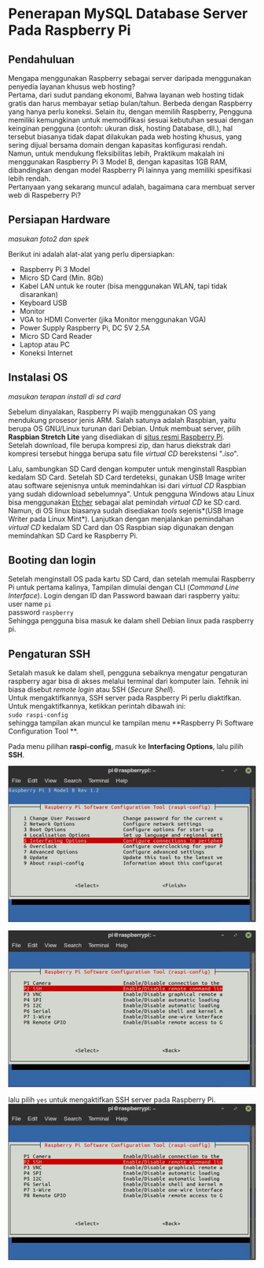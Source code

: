 # Penerapan MySQL Database Server Pada Raspberry Pi

## Pendahuluan

Mengapa menggunakan Raspberry sebagai server daripada menggunakan penyedia layanan khusus web hosting? </br> Pertama, dari sudut pandang ekonomi, Bahwa layanan web hosting tidak gratis dan harus membayar setiap bulan/tahun. Berbeda dengan Raspberry yang hanya perlu koneksi. Selain itu, dengan memilih Raspberry, Pengguna memiliki kemungkinan untuk memodifikasi sesuai kebutuhan sesuai dengan keinginan pengguna (contoh: ukuran disk, hosting Database, dll.), hal tersebut biasanya tidak dapat dilakukan pada web hosting khusus, yang sering dijual bersama domain dengan kapasitas konfigurasi rendah. </br>
Namun, untuk mendukung fleksibilitas lebih, Praktikum makalah ini menggunakan Raspberry Pi 3 Model B, dengan kapasitas 1GB RAM, dibandingkan dengan model Raspberry Pi lainnya yang memiliki spesifikasi lebih rendah.
</br>Pertanyaan yang sekarang muncul adalah, bagaimana cara membuat server web di Raspeberry Pi?


## Persiapan Hardware
*masukan foto2 dan spek*

Berikut ini adalah alat-alat yang perlu dipersiapkan:
* Raspberry Pi 3 Model
* Micro SD Card (Min. 8Gb)
* Kabel LAN untuk ke router (bisa menggunakan WLAN, tapi tidak disarankan)
* Keyboard USB
* Monitor
* VGA to HDMI Converter (jika Monitor menggunakan VGA)
* Power Supply Raspberry Pi, DC 5V 2.5A
* Micro SD Card Reader
* Laptop atau PC
* Koneksi Internet



## Instalasi OS
*masukan terapan install di sd card*

Sebelum dinyalakan, Raspberry Pi wajib menggunakan OS yang mendukung prosesor jenis ARM. Salah satunya adalah Raspbian, yaitu berupa OS GNU/Linux turunan dari Debian. Untuk membuat server, pilih **Raspbian Stretch Lite** yang disediakan di [situs resmi Raspberry Pi](https://www.raspberrypi.org/downloads/raspbian/).</br>
Setelah download, file berupa kompresi zip, dan harus diekstrak dari kompresi tersebut hingga berupa satu file *virtual CD* berekstensi "*.iso*".

Lalu, sambungkan SD Card dengan komputer untuk menginstall Raspbian kedalam SD Card. Setelah SD Card terdeteksi, gunakan USB Image writer atau software sejenisnya untuk memindahkan isi dari *virtual CD* Raspbian yang sudah didownload sebelumnya". Untuk pengguna Windows atau Linux bisa menggunakan [Etcher](https://etcher.io/) sebagai alat pemindah *virtual CD* ke SD card. Namun, di OS linux biasanya sudah disediakan *tools* sejenis*(USB Image Writer pada Linux Mint*). Lanjutkan dengan menjalankan pemindahan *virtual CD* kedalam SD Card dan OS Raspbian siap digunakan dengan memindahkan SD Card ke Raspberry Pi.

## Booting dan login
Setelah menginstall OS pada kartu SD Card, dan setelah memulai Raspberry Pi untuk pertama kalinya, Tampilan dimulai dengan CLI (*Command Line Interface*).
Login dengan ID dan Password bawaan dari raspberry yaitu:</br>
user name `pi`</br>password `raspberry`</br>
Sehingga pengguna bisa masuk ke dalam shell Debian linux pada raspberry pi.

## Pengaturan SSH
Setalah masuk ke dalam shell, pengguna sebaiknya mengatur pengaturan raspberry agar bisa di akses melalui terminal dari komputer lain. Tehnik ini biasa disebut *remote login* atau SSH (*Secure Shell*). </br>
Untuk mengaktifkannya, SSH server pada Raspberry Pi perlu diaktifkan. Untuk mengaktifkannya, ketikkan perintah dibawah ini:</br>
`sudo raspi-config`</br>
sehingga tampilan akan muncul ke tampilan menu **Raspberry Pi Software Configuration Tool **.</br>


Pada menu pilihan **raspi-config**, masuk ke **Interfacing Options**, lalu pilih **SSH**.


![alt text](images/raspi-config.png "Raspberry Pi Software Configuration Tool")</br>

![alt text](images/interface-opt.png "Interfacing Option")

lalu pilih `yes` untuk mengaktifkan SSH server pada Raspberry Pi.
![alt text](images/interface-opt.png "SSH")</br>
